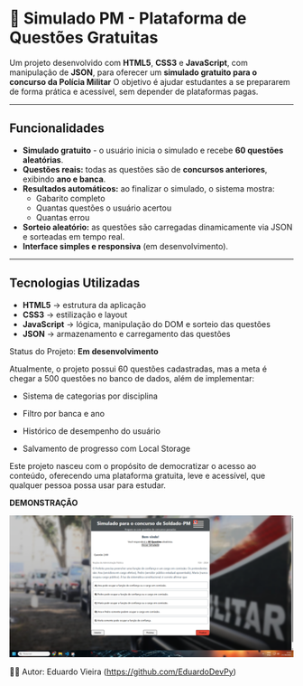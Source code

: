 #  🎯 Simulado PM - Plataforma de Questões Gratuitas

Um projeto desenvolvido com **HTML5**, **CSS3** e **JavaScript**, com manipulação de **JSON**, para oferecer um **simulado gratuito para o concurso da Polícia Militar**
O objetivo é ajudar estudantes a se prepararem de forma prática e acessível, sem depender de plataformas pagas.

---

## Funcionalidades

- **Simulado gratuito** - o usuário inicia o simulado e recebe **60 questões aleatórias**.  
- **Questões reais:** todas as questões são de **concursos anteriores**, exibindo **ano e banca**.
- **Resultados automáticos:** ao finalizar o simulado, o sistema mostra:
   - Gabarito completo
   - Quantas questões o usuário acertou
   - Quantas errou  
- **Sorteio aleatório:** as questões são carregadas dinamicamente via JSON e sorteadas em tempo real.
- **Interface simples e responsiva** (em desenvolvimento).

---

## Tecnologias Utilizadas

- **HTML5** → estrutura da aplicação
- **CSS3** → estilização e layout
- **JavaScript** → lógica, manipulação do DOM e sorteio das questões 
- **JSON** → armazenamento e carregamento das questões


 Status do Projeto: **Em desenvolvimento**

Atualmente, o projeto possui 60 questões cadastradas, mas a meta é chegar a 500 questões no banco de dados, além de implementar:

- Sistema de categorias por disciplina

- Filtro por banca e ano

- Histórico de desempenho do usuário

- Salvamento de progresso com Local Storage

Este projeto nasceu com o propósito de democratizar o acesso ao conteúdo, oferecendo uma plataforma gratuita, leve e acessível, que qualquer pessoa possa usar para estudar.

**DEMONSTRAÇÃO**

![Prévia do site](Preview.png)


👨‍💻 Autor: Eduardo Vieira (https://github.com/EduardoDevPy)
